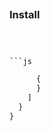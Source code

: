 


```html
```

### Install

```sh
```



```


```js
```


```js
      {
      }
    ]
  }
}
```













